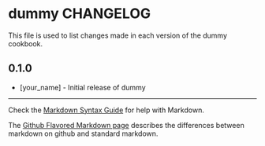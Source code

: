 dummy CHANGELOG
===================

This file is used to list changes made in each version of the dummy cookbook.

0.1.0
-----
- [your_name] - Initial release of dummy

- - -
Check the [Markdown Syntax Guide](http://daringfireball.net/projects/markdown/syntax) for help with Markdown.

The [Github Flavored Markdown page](http://github.github.com/github-flavored-markdown/) describes the differences between markdown on github and standard markdown.
